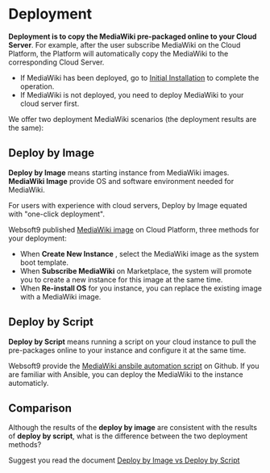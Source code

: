 # Deployment

**Deployment is to copy the MediaWiki pre-packaged online to your Cloud Server**. For example, after the user subscribe MediaWiki on the Cloud Platform, the Platform will automatically copy the MediaWiki to the corresponding Cloud Server.

- If MediaWiki has been deployed, go to [Initial Installation](/zh/stack-installation.md) to complete the operation.
- If MediaWiki is not deployed, you need to deploy MediaWiki to your cloud server first.

We offer two deployment MediaWiki scenarios (the deployment results are the same):

## Deploy by Image

**Deploy by Image** means starting instance from MediaWiki images. **MediaWiki Image** provide OS and software environment needed for MediaWiki.

For users with experience with cloud servers, Deploy by Image equated with "one-click deployment".

Websoft9 published [MediaWiki image](https://apps.websoft9.com/mediawiki) on Cloud Platform, three methods for your deployment:

* When **Create New Instance** , select the MediaWiki image as the system boot template.
* When **Subscribe MediaWiki** on Marketplace, the system will promote you to create a new instance for this image at the same time.
* When **Re-install OS** for you instance, you can replace the existing image with a MediaWiki image.

## Deploy by Script

**Deploy by Script** means running a script on your cloud instance to pull the pre-packages online to your instance and configure it at the same time.

Websoft9 provide the [MediaWiki ansbile automation script](https://github.com/Websoft9/ansible-mediawiki) on Github. If you are familiar with Ansible, you can deploy the MediaWiki to the instance automaticly.

## Comparison

Although the results of the **deploy by image** are consistent with the results of **deploy by script**, what is the difference between the two deployment methods?

Suggest you read the document [Deploy by Image vs Deploy by Script](https://support.websoft9.com/docs/faq/bz-product.html#deployment-comparison)